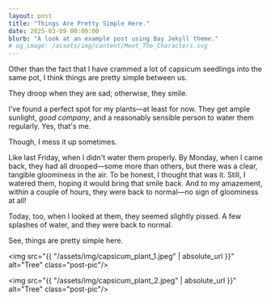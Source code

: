 ```yaml
---
layout: post
title: "Things Are Pretty Simple Here."
date: 2025-03-09 00:00:00
blurb: "A look at an example post using Bay Jekyll theme."
# og_image: /assets/img/content/Meet_The_Characters.svg
---
```


Other than the fact that I have crammed a lot of capsicum seedlings into the same pot, I think things are pretty simple between us.

They droop when they are sad; otherwise, they smile.

I’ve found a perfect spot for my plants—at least for now. They get ample sunlight, <i>good company</i>, and a reasonably sensible person to water them regularly. Yes, that's me.

Though, I mess it up sometimes.

Like last Friday, when I didn't water them properly. By Monday, when I came back, they had all drooped—some more than others, but there was a clear, tangible gloominess in the air. To be honest, I thought that was it. Still, I watered them, hoping it would bring that smile back. And to my amazement, within a couple of hours, they were back to normal—no sign of gloominess at all!

Today, too, when I looked at them, they seemed slightly pissed. A few splashes of water, and they were back to normal.

See, things are pretty simple here.

<img src="{{ "/assets/img/capsicum_plant_1.jpeg" | absolute_url }}" alt="Tree" class="post-pic"/>

<img src="{{ "/assets/img/capsicum_plant_2.jpeg" | absolute_url }}" alt="Tree" class="post-pic"/>
